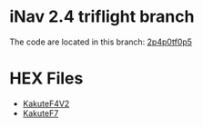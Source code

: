 # iNav 2.4 triflight branch

The code are located in this branch: [2p4p0tf0p5](../../tree/2p4p0tf0p5)

# HEX Files

- [KakuteF4V2](../../blob/2p4p0tf0p5/hex/2.4.0/trinav_2.4.0_KAKUTEF4V2.hex)
- [KakuteF7](../../blob/2p4p0tf0p5/hex/2.4.0/trinav_2.4.0_KAKUTEF7.hex) 
